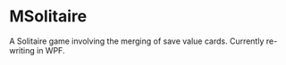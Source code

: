 # MSolitaire
A Solitaire game involving the merging of save value cards. Currently re-writing in WPF.

